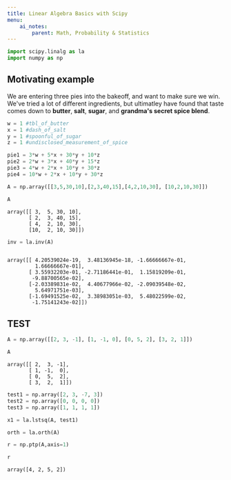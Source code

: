 ```yaml
---
title: Linear Algebra Basics with Scipy
menu:
    ai_notes:
        parent: Math, Probability & Statistics
---
```


```python
import scipy.linalg as la
import numpy as np
```

## Motivating example

We are entering three pies into the bakeoff, and want to make sure we win. We've tried a lot of different ingredients, but ultimatley have found that taste comes down to **butter**, **salt**, **sugar**, and **grandma's secret spice blend**. 


```python
w = 1 #tbl_of_butter
x = 1 #dash_of_salt
y = 1 #spoonful_of_sugar
z = 1 #undisclosed_measurement_of_spice

pie1 = 3*w + 5*x + 30*y + 10*z
pie2 = 2*w + 3*x + 40*y + 15*z
pie3 = 4*w + 2*x + 10*y + 30*z
pie4 = 10*w + 2*x + 10*y + 30*z
```


```python
A = np.array([[3,5,30,10],[2,3,40,15],[4,2,10,30], [10,2,10,30]])
```


```python
A
```




    array([[ 3,  5, 30, 10],
           [ 2,  3, 40, 15],
           [ 4,  2, 10, 30],
           [10,  2, 10, 30]])




```python
inv = la.inv(A)
```


```python

```




    array([[ 4.20539024e-19,  3.48136945e-18, -1.66666667e-01,
             1.66666667e-01],
           [ 3.55932203e-01, -2.71186441e-01,  1.15819209e-01,
            -9.88700565e-02],
           [-2.03389831e-02,  4.40677966e-02, -2.09039548e-02,
             5.64971751e-03],
           [-1.69491525e-02,  3.38983051e-03,  5.48022599e-02,
            -1.75141243e-02]])



## TEST


```python
A = np.array([[2, 3, -1], [1, -1, 0], [0, 5, 2], [3, 2, 1]])
```


```python
A
```




    array([[ 2,  3, -1],
           [ 1, -1,  0],
           [ 0,  5,  2],
           [ 3,  2,  1]])




```python
test1 = np.array([2, 3, -7, 3])
test2 = np.array([0, 0, 0, 0])
test3 = np.array([1, 1, 1, 1])
```


```python
x1 = la.lstsq(A, test1)
```


```python
orth = la.orth(A)
```


```python
r = np.ptp(A,axis=1)
```


```python
r
```




    array([4, 2, 5, 2])




```python

```
